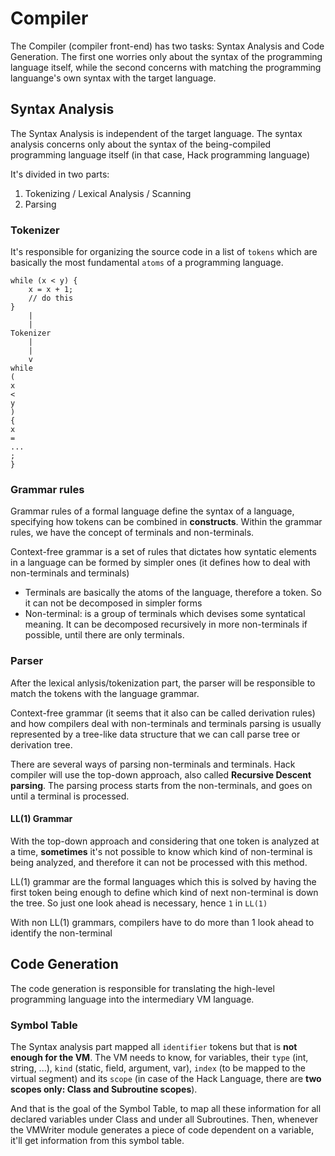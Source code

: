 # Compiler

The Compiler (compiler front-end) has two tasks: Syntax Analysis and Code Generation.
The first one worries only about the syntax of the programming language itself, while the
second concerns with matching the programming languange's own syntax with the target language.

## Syntax Analysis

The Syntax Analysis is independent of the target language. The syntax analysis concerns
only about the syntax of the being-compiled programming language itself (in that case, Hack 
programming language)

It's divided in two parts:
1. Tokenizing / Lexical Analysis / Scanning
2. Parsing

### Tokenizer

It's responsible for organizing the source code in a list of `tokens` which are basically
the most fundamental `atoms` of a programming language.

```
while (x < y) {
    x = x + 1;
    // do this
}
    |
    |
Tokenizer
    |
    |
    v
while
(
x
<
y
)
{
x
=
...
;
}
```

### Grammar rules

Grammar rules of a formal language define the syntax of a language, specifying how tokens can be combined in **constructs**.
Within the grammar rules, we have the concept of terminals and non-terminals. 

Context-free grammar is a set of rules that dictates how syntatic elements in a language can be formed by simpler ones
(it defines how to deal with non-terminals and terminals)

- Terminals are basically the atoms of the language, therefore a token. So it can not be decomposed in simpler forms
- Non-terminal: is a group of terminals which devises some syntatical meaning. It can be decomposed recursively in
more non-terminals if possible, until there are only terminals.

### Parser

After the lexical anlysis/tokenization part, the parser will be responsible to match the tokens
with the language grammar.

Context-free grammar (it seems that it also can be called derivation rules) and how compilers deal with 
non-terminals and terminals parsing is usually represented by a tree-like data structure that we can call 
parse tree or derivation tree.

There are several ways of parsing non-terminals and terminals. Hack compiler will use the top-down approach, also called
**Recursive Descent parsing**. The parsing process starts from the non-terminals, and goes on until a terminal is processed.

#### LL(1) Grammar

With the top-down approach and considering that one token is analyzed at a time, **sometimes** it's not possible to know 
which kind of non-terminal is being analyzed, and therefore it can not be processed with this method.

LL(1) grammar are the formal languages which this is solved by having the first token being enough to define which kind of next
non-terminal is down the tree. So just one look ahead is necessary, hence `1` in `LL(1)`

With non LL(1) grammars, compilers have to do more than 1 look ahead to identify the non-terminal

## Code Generation

The code generation is responsible for translating the high-level programming language into the intermediary VM language.

### Symbol Table

The Syntax analysis part mapped all `identifier` tokens but that is **not enough for the VM**. The VM needs to know, for variables,
their `type` (int, string, ...), `kind` (static, field, argument, var), `index` (to be mapped to the virtual segment) and its
`scope` (in case of the Hack Language, there are **two scopes only: Class and Subroutine scopes**).

And that is the goal of the Symbol Table, to map all these information for all declared variables under Class and under all 
Subroutines. Then, whenever the VMWriter module generates a piece of code dependent on a variable, it'll get information from
this symbol table.

